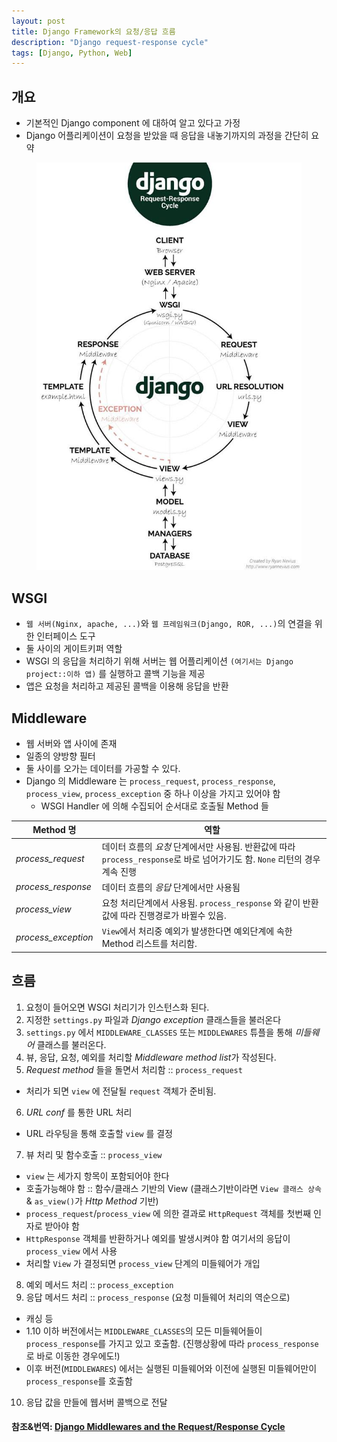```yaml
---
layout: post
title: Django Framework의 요청/응답 흐름
description: "Django request-response cycle"
tags: [Django, Python, Web]
---
```


## 개요
- 기본적인 Django component 에 대하여 알고 있다고 가정
- Django 어플리케이션이 요청을 받았을 때 응답을 내놓기까지의 과정을 간단히 요약

<figure>
	<a href="/images/django-cycle.jpg"><img src="/images/django-cycle.jpg" alt="Django request-response cycle"></a>
</figure>

## WSGI
- `웹 서버(Nginx, apache, ...)`와 `웹 프레임워크(Django, ROR, ...)`의 연결을 위한 인터페이스 도구
 - 둘 사이의 게이트키퍼 역할
- WSGI 의 응답을 처리하기 위해 서버는 웹 어플리케이션 `(여기서는 Django project::이하 앱)` 를 실행하고 콜백 기능을 제공
- 앱은 요청을 처리하고 제공된 콜백을 이용해 응답을 반환

## Middleware
- 웹 서버와 앱 사이에 존재
- 일종의 양방향 필터
- 둘 사이를 오가는 데이터를 가공할 수 있다.
- Django 의 Middleware 는 `process_request`, `process_response`, `process_view`, `process_exception` 중 하나 이상을 가지고 있어야 함
  - WSGI Handler 에 의해 수집되어 순서대로 호출될 Method 들

| Method 명 | 역할 |
| --- | --- |
| *process_request* |  데이터 흐름의 *요청* 단계에서만 사용됨. 반환값에 따라 `process_response`로 바로 넘어가기도 함. `None` 리턴의 경우 계속 진행 |
| *process_response* | 데이터 흐름의 *응답* 단계에서만 사용됨 |
| *process_view* | 요청 처리단계에서 사용됨. `process_response` 와 같이 반환값에 따라 진행경로가 바뀔수 있음.  |
| *process_exception* | `View`에서 처리중 예외가 발생한다면 예외단계에 속한 Method 리스트를 처리함. |


## 흐름
1. 요청이 들어오면 WSGI 처리기가 인스턴스화 된다.
2. 지정한 `settings.py` 파일과 *Django exception* 클래스들을 불러온다
3. `settings.py` 에서 `MIDDLEWARE_CLASSES` 또는 `MIDDLEWARES` 튜플을 통해 *미들웨어* 클래스를 불러온다.
4. 뷰, 응답, 요청, 예외를 처리할 *Middleware method list*가 작성된다.
5. *Request method* 들을 돌면서 처리함 :: `process_request`
 - 처리가 되면 `view` 에 전달될 `request` 객체가 준비됨.
6. *URL conf* 를 통한 URL 처리
 - URL 라우팅을 통해 호출할 `view` 를 결정
7. 뷰 처리 및 함수호출 :: `process_view`
 - `view` 는 세가지 항목이 포함되어야 한다
  - 호출가능해야 함 :: 함수/클래스 기반의 View (클래스기반이라면 `View 클래스 상속`& `as_view()`가 *Http Method* 기반)
  - `process_request`/`process_view` 에 의한 결과로 `HttpRequest` 객체를 첫번째 인자로 받아야 함
  - `HttpResponse` 객체를 반환하거나 예외를 발생시켜야 함 여기서의 응답이 `process_view` 에서 사용
 - 처리할 `View` 가 결정되면 `process_view` 단계의 미들웨어가 개입
8. 예외 메서드 처리 :: `process_exception`
9. 응답 메서드 처리 :: `process_response` (요청 미들웨어 처리의 역순으로)
 - 캐싱 등
 - 1.10 이하 버전에서는 `MIDDLEWARE_CLASSES`의 모든 미들웨어들이 `process_response`를 가지고 있고 호출함. (진행상황에 따라 `process_response`로 바로 이동한 경우에도!)
 - 이후 버전(`MIDDLEWARES`) 에서는 실행된 미들웨어와 이전에 실행된 미들웨어만이 `process_response`를 호출함
10. 응답 값을 만들에 웹서버 콜백으로 전달

#### 참조&번역: [Django Middlewares and the Request/Response Cycle](https://medium.com/zeitcode/django-middlewares-and-the-request-response-cycle-fcbf8efb903f)